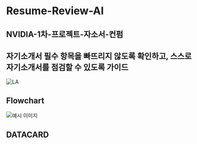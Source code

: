 # Resume-Review-AI
## NVIDIA-1차-프로젝트-자소서-컨펌
## 자기소개서 필수 항목을 빠뜨리지 않도록 확인하고, 스스로 자기소개서를 점검할 수 있도록 가이드

![LA](/images/LA.png "LA")

## Flowchart
![예시 이미지](/images/example.png "이미지 타이틀")


## DATACARD

